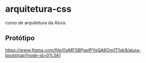 # arquitetura-css
curso de arquitetura da Alura. 

## Protótipo 
https://www.figma.com/file/0gMF5BPgplPYqQA6Om1T1sk9/alura-bootstrap?node-id=0%3A1